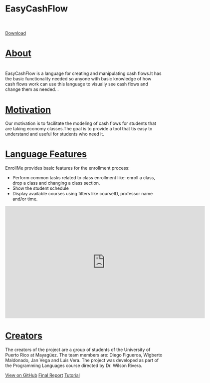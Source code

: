  <html><head>
    <meta charset="utf-8">
    <meta name="viewport" content="width=device-width, initial-scale=1">
    <link href="http://cdnjs.cloudflare.com/ajax/libs/font-awesome/4.3.0/css/font-awesome.min.css" rel="stylesheet" type="text/css">
    <link href="stylesheet.css" rel="stylesheet" type="text/css">
  </head><body>
    <div class="cover">
      <div class="cover-image" style="background-image : url('backgroundblue.jpg')"></div>
      <div class="container">
        <div class="row">
          <div class="col-md-12 text-center">
            <h1 class="text-muted">EasyCashFlow</h1>
            <br>
            <br>
            <a class="btn btn-info btn-lg" href="https://github.com/ericsantii/Easy-Cash-Flow/archive/master.zip">Download<br></a>
          </div>
        </div>
      </div>
    </div>
    <div class="section">
      <div class="container">
        <div class="row">
          <div class="col-md-6">
            <h1 class="text-primary">
              <u>About</u>
            </h1>
            <h1 class="text-primary"></h1>
            <p>EasyCashFlow is a language for creating and manipulating cash flows.It has the basic functionality needed so anyone with basic knowledge of how cash flows work can use this language to visually see cash flows and change them as needed. .</p>
            <h1 class="text-primary">
              <u>Motivation</u>
            </h1>
            <p>Our motivation is to facilitate the modeling of cash flows for students that are taking economy classes.The goal is to provide a tool that tis easy to understand and useful for students who need it.</p>
            <h1 class="text-primary">
              <u>Language Features</u>
            </h1>
            <p>EnrollMe provides basic features for the enrollment process:</p>
            <div class="col-md-12">
              <ul class="list-unstyled">
                <li>Perform common tasks related to class enrollment like: enroll a class,
                  drop a class and changing a class section.</li>
                <li>Show the student schedule</li>
                <li>Display available courses using filters like courseID, professor name
                  and/or time.</li>
              </ul>
            </div>
          </div>
          <div class="col-md-6">
            <div class="embed-responsive embed-responsive-16by9">
              <iframe src="https://youtu.be/PZfg6_SlYCU" allowfullscreen="" width="640" height="360" frameborder="0"></iframe>
            </div>
          </div>
        </div>
        <div class="row">
          <div class="col-md-12">
            <h1 class="text-primary">
              <u>Creators</u>
            </h1>
          </div>
        </div>
        <div class="row">
          <div class="col-md-12">
            <p>The creators of the project are a group of students of the University
              of Puerto Rico at Mayagüez. The team members are: Diego Figueroa, Wigberto
              Maldonado, Jan Vega and Luis Vera. The project was developed as part of
              the Programming Languages course directed by Dr. Wilson Rivera.</p>
          </div>
        </div>
      </div>
    </div>
    <div class="section">
      <div class="container">
        <div class="row">
          <div class="col-md-12">
            <div class="btn-group">
              <a href="https://github.com/ericsantii/Easy-Cash-Flow" class="btn btn-primary">View on GitHub</a>
              <a href="https://github.com/janvega1/EnrollMe/blob/master/EnrollMeFinalReport.pdf" class="btn btn-primary">Final Report</a>
              <a href="https://github.com/janvega1/EnrollMe/blob/master/EnrollMeTutorialandReference.pdf" class="btn btn-primary">Tutorial</a>
            </div>
          </div>
        </div>
      </div>
    </div>
  

</body></html>
